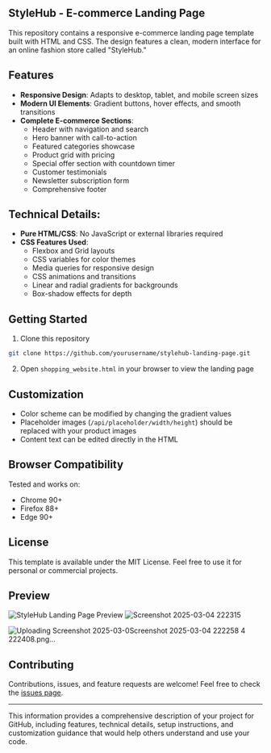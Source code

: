 ## StyleHub - E-commerce Landing Page

This repository contains a responsive e-commerce landing page template built with HTML and CSS. The design features a clean, modern interface for an online fashion store called "StyleHub."

## Features

- **Responsive Design**: Adapts to desktop, tablet, and mobile screen sizes
- **Modern UI Elements**: Gradient buttons, hover effects, and smooth transitions
- **Complete E-commerce Sections**:
  - Header with navigation and search
  - Hero banner with call-to-action
  - Featured categories showcase
  - Product grid with pricing
  - Special offer section with countdown timer
  - Customer testimonials
  - Newsletter subscription form
  - Comprehensive footer

## Technical Details:

- **Pure HTML/CSS**: No JavaScript or external libraries required
- **CSS Features Used**:
  - Flexbox and Grid layouts
  - CSS variables for color themes
  - Media queries for responsive design
  - CSS animations and transitions
  - Linear and radial gradients for backgrounds
  - Box-shadow effects for depth

## Getting Started

1. Clone this repository
```bash
git clone https://github.com/yourusername/stylehub-landing-page.git
```

2. Open `shopping_website.html` in your browser to view the landing page

## Customization

- Color scheme can be modified by changing the gradient values
- Placeholder images (`/api/placeholder/width/height`) should be replaced with your product images
- Content text can be edited directly in the HTML

## Browser Compatibility

Tested and works on:
- Chrome 90+
- Firefox 88+
- Edge 90+

## License

This template is available under the MIT License. Feel free to use it for personal or commercial projects.

## Preview

![StyleHub Landing Page Preview](preview.png)
![Screenshot 2025-03-04 222315](https://github.com/user-attachments/assets/1110dfe5-c08c-4434-aed7-4c8573e3829e)

![Uploading Screenshot 2025-03-0![Screenshot 2025-03-04 222258](https://github.com/user-attachments/assets/118e2636-0c3b-4445-a1da-1da687a51979)
4 222408.png…]()

## Contributing

Contributions, issues, and feature requests are welcome! Feel free to check the [issues page](https://github.com/yourusername/stylehub-landing-page/issues).

---

This information provides a comprehensive description of your project for GitHub, including features, technical details, setup instructions, and customization guidance that would help others understand and use your code.

